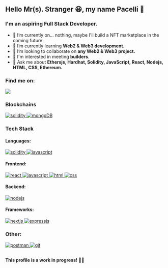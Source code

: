 ## Hello Mr(s). Stranger 😆, my name Pacelli 👋
### I'm an aspiring Full Stack Developer.

- 🔭 I’m currently on... nothing, maybe I'll build a NFT marketplace in the coming future.
- 🌱 I’m currently learning **Web2 & Web3 development.**
- 👯 I’m looking to collaborate on **any Web2 & Web3 project.**
- 🤝 I'm interested in meeting **builders**.
- 💬 Ask me about **Ethersjs, Hardhat, Solidity, JavaScript, React, Nodejs, HTML, CSS, Ethereum.** 

### Find me on:
  <a href="https://twitter.com/pacelliv3" ><img src="https://img.shields.io/badge/Twitter-1DA1F2?style=for-the-badge&logo=twitter&logoColor=white"></a>

<h3 align="left">Blockchains</h3>
<p align="left">
  <a href="https://ethereum.org/en/" rel="noreferrer"> <img src="https://img.shields.io/badge/Ethereum-3C3C3D?style=for-the-badge&logo=Ethereum&logoColor=white" alt="solidity"/> </a>
  <a href="https://chain.link/" rel="noreferrer"> <img src="https://img.shields.io/badge/chainlink-375BD2?style=for-the-badge&logo=chainlink&logoColor=white" alt="mongoDB"/> </a>
</p>

<h3 align="left">Tech Stack</h3>

#### Languages:

<p align="left">
  <a href="https://docs.soliditylang.org/en/latest/" rel="noreferrer"> <img src="https://img.shields.io/badge/Solidity-e6e6e6?style=for-the-badge&logo=solidity&logoColor=black" alt="solidity"/> </a>
  <a href="https://developer.mozilla.org/en-US/docs/Web/JavaScript" rel="noreferrer"> <img src="https://img.shields.io/badge/JavaScript-323330?style=for-the-badge&logo=javascript&logoColor=F7DF1E" alt="javascript"/> </a>
</p>

#### Frontend:
<p>
  <a href="https://reactjs.org/" rel="noreferrer"> <img src="https://img.shields.io/badge/React-20232A?style=for-the-badge&logo=react&logoColor=61DAFB" alt="react"/> </a>
  <a href="https://developer.mozilla.org/en-US/docs/Web/JavaScript" rel="noreferrer"> <img src="https://img.shields.io/badge/JavaScript-323330?style=for-the-badge&logo=javascript&logoColor=F7DF1E" alt="javascript"/> </a>
  <a href="https://www.w3.org/html/" rel="noreferrer"> <img src="https://img.shields.io/badge/HTML5-E34F26?style=for-the-badge&logo=html5&logoColor=white" alt="html"/> </a>
  <a href="https://www.w3schools.com/css/" rel="noreferrer"> <img src="https://img.shields.io/badge/CSS3-1572B6?style=for-the-badge&logo=css3&logoColor=white" alt="css"/> </a>
</p>

#### Backend:

<p align="left">
  <a href="https://nodejs.org" rel="noreferrer"> <img src="https://img.shields.io/badge/Node.js-339933?style=for-the-badge&logo=nodedotjs&logoColor=white" alt="nodejs"/> </a>
</p>

#### Frameworks:
<p align="left">
  <a href="https://nextjs.org/" rel="noreferrer"> <img src="https://img.shields.io/badge/next.js-000000?style=for-the-badge&logo=nextdotjs&logoColor=white" alt="nextjs"/> </a>
  <a href="https://expressjs.com" rel="noreferrer"> <img src="https://img.shields.io/badge/Express.js-000000?style=for-the-badge&logo=express&logoColor=white" alt="expressjs"/> </a>
</p>


### Other:

<p align="left">
  <a href="https://www.postman.com/" rel="noreferrer"> <img src="https://img.shields.io/badge/postman-orange?style=for-the-badge&logo=postman&logoColor=white" alt="postman"/> </a>
  <a href="https://git-scm.com/" rel="noreferrer"> <img src="https://img.shields.io/badge/git-red?style=for-the-badge&logo=git&logoColor=white" alt="git"/> </a>
</p>

##

<p><strong>This profile is a work in progress! 👨‍💻</strong></p>
